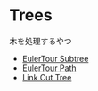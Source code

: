 # Trees

木を処理するやつ

- [EulerTour Subtree](./euler_tour_subtree.md)
- [EulerTour Path](./euler_tour_path.md)
- [Link Cut Tree](./link_cut_tree.md)
